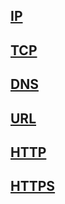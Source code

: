 ## [IP](./ip/README.md)

## [TCP](./tcp/README.md)

## [DNS](./dns/README.md)

## [URL](./url/README.md)

## [HTTP](./http/README.md)

## [HTTPS](./https/README.md)
